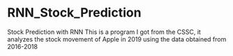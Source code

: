 # RNN_Stock_Prediction
Stock Prediction with RNN
This is a program I got from the CSSC, it analyzes the stock movement of Apple in 2019 using the data obtained from 2016-2018
